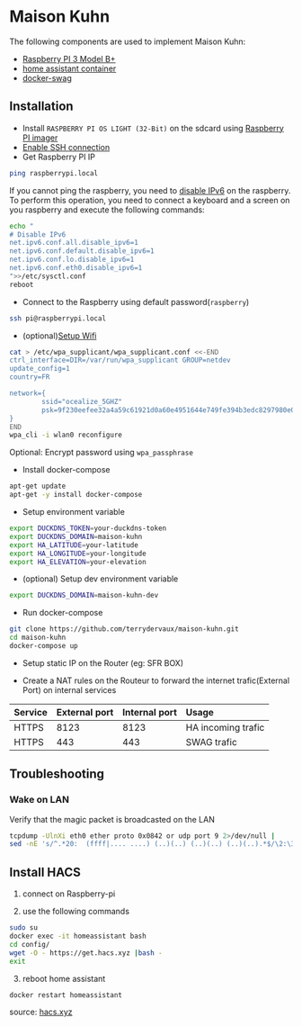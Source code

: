 # Maison Kuhn

The following components are used to implement Maison Kuhn:
- [Raspberry PI 3 Model B+](https://www.raspberrypi.org/products/raspberry-pi-3-model-b-plus/)
- [home assistant container](https://www.home-assistant.io/installation/odroid#install-home-assistant-container)
- [docker-swag](https://github.com/linuxserver/docker-swag)

## Installation

* Install ``RASPBERRY PI OS LIGHT (32-Bit)`` on the sdcard using [Raspberry PI imager](https://www.raspberrypi.org/software/)
* [Enable SSH connection](https://www.raspberrypi.org/documentation/remote-access/ssh/)
* Get Raspberry PI IP
  
```sh
ping raspberrypi.local
```

If you cannot ping the raspberry, you need to [disable IPv6](https://www.howtoraspberry.com/2020/04/disable-ipv6-on-raspberry-pi/)
on the raspberry. To perform this operation, you need to connect a keyboard and
a screen on you raspberry and execute the following commands:

```sh
echo "
# Disable IPv6
net.ipv6.conf.all.disable_ipv6=1
net.ipv6.conf.default.disable_ipv6=1
net.ipv6.conf.lo.disable_ipv6=1
net.ipv6.conf.eth0.disable_ipv6=1
">>/etc/sysctl.conf
reboot
```

* Connect to the Raspberry using default password(``raspberry``)

```sh
ssh pi@raspberrypi.local
```

* (optional)[Setup Wifi](https://www.raspberrypi.com/documentation/computers/configuration.html#configuring-networking31)

```sh
cat > /etc/wpa_supplicant/wpa_supplicant.conf <<-END
ctrl_interface=DIR=/var/run/wpa_supplicant GROUP=netdev
update_config=1
country=FR

network={
        ssid="ocealize_5GHZ"
        psk=9f230eefee32a4a59c61921d0a60e4951644e749fe394b3edc8297980e0618cd
}
END
wpa_cli -i wlan0 reconfigure
```

Optional: Encrypt password using `wpa_passphrase`

* Install docker-compose

```sh
apt-get update
apt-get -y install docker-compose
```

* Setup environment variable

```bash
export DUCKDNS_TOKEN=your-duckdns-token
export DUCKDNS_DOMAIN=maison-kuhn
export HA_LATITUDE=your-latitude
export HA_LONGITUDE=your-longitude
export HA_ELEVATION=your-elevation
```

* (optional) Setup dev environment variable

```bash
export DUCKDNS_DOMAIN=maison-kuhn-dev
```

* Run docker-compose

```bash
git clone https://github.com/terrydervaux/maison-kuhn.git
cd maison-kuhn
docker-compose up 
```

* Setup static IP on the Router (eg: SFR BOX)

* Create a NAT rules on the Routeur to forward the internet trafic(External Port) 
  on internal services

| Service | External port | Internal port | Usage              |
| :------ | :------------ | :------------ | :----------------- |
| HTTPS   | 8123          | 8123          | HA incoming trafic |
| HTTPS   | 443           | 443           | SWAG trafic        |

## Troubleshooting

### Wake on LAN

Verify that the magic packet is broadcasted on the LAN

```bash
tcpdump -UlnXi eth0 ether proto 0x0842 or udp port 9 2>/dev/null |
sed -nE 's/^.*20:  (ffff|.... ....) (..)(..) (..)(..) (..)(..).*$/\2:\3:\4:\5:\6:\7/p'
```

## Install HACS

1. connect on Raspberry-pi

2. use the following commands

```bash
sudo su
docker exec -it homeassistant bash
cd config/
wget -O - https://get.hacs.xyz |bash -
exit
```

3. reboot home assistant

```bash
docker restart homeassistant
```

source: [hacs.xyz](https://hacs.xyz/docs/setup/download)

